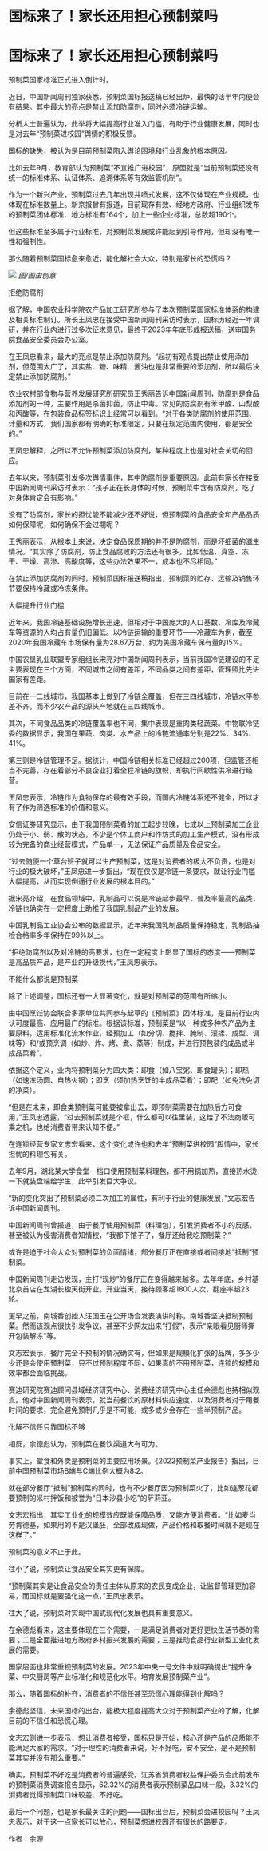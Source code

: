 # 国标来了！家长还用担心预制菜吗

# 国标来了！家长还用担心预制菜吗

预制菜国家标准正式进入倒计时。

近日，中国新闻周刊独家获悉，预制菜国标报送稿已经出炉，最快的话半年内便会有结果。其中最大的亮点是禁止添加防腐剂，同时必须冷链运输。

分析人士普遍认为，此举将大幅提高行业准入门槛，有助于行业健康发展，同时也是对去年“预制菜进校园”舆情的积极反馈。

国标的缺失，被认为是目前预制菜陷入舆论困境和行业乱象的根本原因。

比如去年9月，教育部认为预制菜“不宜推广进校园”，原因就是“当前预制菜还没有统一的标准体系、认证体系、追溯体系等有效监管机制”。

作为一个新兴产业，预制菜过去几年出现井喷式发展，这不仅体现在产业规模，也体现在标准数量上。新京报曾有报道，目前现存有效、经地方政府、行业组织发布的预制菜团体标准、地方标准有164个，加上一些企业标准，总数超190个。

但这些标准至多属于行业标准，对预制菜发展或许能起到引导作用，但却没有唯一性和强制性。

那么随着预制菜国标愈来愈近，能化解社会大众，特别是家长的恐慌吗？

![](https://inews.gtimg.com/news_bt/ORfV4lMWxsuAMBWT_Uwm3SymrTmzlEMB5rjmqGdZQYZW4AA/1000)
_图/图虫创意_

拒绝防腐剂

据了解，中国农业科学院农产品加工研究所参与了本次预制菜国家标准体系的构建及相关标准制订。所长王凤忠在接受中国新闻周刊采访时表示，国标历经近一年调研，并在行业内进行过多次征求意见，最终于2023年年底形成报送稿，送审国务院食品安全委员会办公室。

在王凤忠看来，最大的亮点是禁止添加防腐剂。“起初有观点提出禁止使用添加剂，但范围太广了，其实盐、糖、味精、酱油也是非常重要的添加剂，所以最后决定禁止添加防腐剂。”

农业农村部食物与营养发展研究所研究员王秀丽告诉中国新闻周刊，防腐剂是食品添加剂的一种，主要作用是杀菌抑菌，防止中毒。常见的防腐剂有苯甲酸、山梨酸和丙酸等，在包装食品标签标识上经常可以看到。“对于各类防腐剂的使用范围、计量和方式，我们国家都有明确的标准限定，只要在规定范围内使用，都是安全的。”

王凤忠解释，之所以不允许预制菜添加防腐剂，某种程度上也是对社会关切的回应。

去年以来，预制菜引发多次舆情事件，其中防腐剂是重要原因。此前有家长在接受中国新闻周刊采访时表示：“孩子正在长身体的时候，预制菜中含有防腐剂，吃了对身体肯定会有影响。”

没有了防腐剂，家长的担忧能不能减少还不好说，但预制菜的食品安全和产品品质如何保障呢，如何确保不会过期呢？

王秀丽表示，从根本上来说，决定食品保质期的并不是防腐剂，而是坏细菌的滋生情况。“其实除了防腐剂，防止食品腐败的方法还有很多，比如低温、真空、冻干、干燥、高渗、高酸度等，这些办法效果不一，成本也不尽相同。”

在禁止添加防腐剂的同时，预制菜国标报送稿指出，预制菜的贮存、运输及销售环节要保持冷藏或冷冻条件。

大幅提升行业门槛

近年来，我国冷链基础设施增长迅速，但相对于中国庞大的人口基数，冷库及冷藏车等资源的人均占有量仍旧偏低。以冷链运输的重要环节——冷藏车为例，截至2020年我国冷藏车市场保有量为28.67万台，约为美国冷藏车保有量的15%。

中国农垦乳业联盟专家组组长宋亮对中国新闻周刊表示，当前我国冷链建设的不足主要表现在三个方面，不同城市之间有差距，不同品类之间有差距，管理照比先进国家有差距。

目前在一二线城市，我国基本上做到了冷链全覆盖，但在三四线城市，冷链水平参差不齐，而不少农产品的源头产地就在三四线城市。

其次，不同食品品类的冷链覆盖率也不同，集中表现是重肉类轻蔬菜。中物联冷链委的数据显示，我国在果蔬、肉类、水产品上的冷链流通率分别是22%、34%、41%。

第三则是冷链管理不足。据统计，中国冷链相关标准已经超过200项，但监管还相当不完善，存在着部分不良企业打着全程冷链的旗帜，却执行间歇性供冷进行经营。

王凤忠表示，冷链作为食物保存的最有效手段，而国内冷链体系还不健全，所以才有了作为筛选标准的价值和意义。

安信证券研究显示，由于我国预制菜肴的加工起步较晚，七成以上预制菜加工企业仍处于小、弱、散的状态，不少是个体工商户和作坊式的加工生产模式，没有形成较为完备的商业经营模式，产品单一，无法保证产品质量及食品安全。

“过去随便一个草台班子就可以生产预制菜，这是对消费者的极大不负责，也是对行业的极大破坏，”王凤忠进一步指出，“现在仅仅是冷链一条要求，就让行业门槛大幅提高，从而实现倒逼行业发展的根本目的。”

据宋亮介绍，在食品领域中，乳制品可以说是冷链起步最早、普及率最高的品类，冷链也确实在一定程度上助推了我国乳制品产业的发展。

中国乳制品工业协会公布的数据显示，近年来我国乳制品质量保持稳定，乳制品抽检合格率多年保持在99%以上。

“拒绝防腐剂以及对冷链的高要求，也在一定程度上彰显了国标的态度——预制菜是高品质产品，是产业的升级换代，”王凤忠表示。

不能什么都说是预制菜

除了上述调整，国标还有一大显著变化，就是对预制菜的范围有所缩小。

由中国烹饪协会联合多家单位共同参与起草的《预制菜》团体标准，是目前行业内认可度最高、应用最广的标准。根据该标准，预制菜是“以一种或多种农产品为主要原料，运用标准化流水作业，经预加工（如分切、搅拌、腌制、滚揉、成型、调味等）和/或预烹调（如炒、炸、烤、煮、蒸等）制成，并进行预包装的成品或半成品菜肴”。

依据这个定义，业内将预制菜分为四大类：即食（如八宝粥、即食罐头）；即热（如速冻汤圆、自热火锅）；即烹（须加热烹饪的半成品菜肴）；即配（如免洗免切的净菜）。

“但是在未来，即食类预制菜可能要被拿出去，即预制菜需要在加热后方可食用，”王凤忠透露，“过去预制菜就是个框，什么都可以往里装，这给了不法商贩可乘之机，也给消费者带来认知不便。”

在连锁经营专家文志宏看来，这个变化或许也和去年“预制菜进校园”舆情中，家长担忧的料理包有关。

去年9月，湖北某大学食堂一档口使用预制菜料理包，都不用锅加热，直接热水烫一下就装盘端给学生，此举引发巨大争议。

“新的变化突出了预制菜必须二次加工的属性，有利于行业的健康发展，”文志宏告诉中国新闻周刊。

中国新闻周刊曾报道，由于餐厅使用预制菜（料理包），引发消费者不小的反感，甚至被认为侵害消费者知情权，“我都下馆子了，餐厅还给我吃预制菜？”

或许是迫于社会大众对预制菜的负面情绪，部分餐厅正在直接或者间接地“抵制”预制菜。

中国新闻周刊走访发现，主打“现炒”的餐厅正在变得越来越多。去年年底，乡村基北京首店在龙湖长楹天街开业。开业当天，接待顾客超1800人次，翻座率超23轮。

更早之前，南城香创始人汪国玉在公开场合发表演讲时称，南城香坚决抵制预制菜。然而该观点很快引发争议，甚至不少网友出来“打假”，表示“亲眼看见厨师撕开包装解冻”等。

文志宏表示，餐厅完全不预制的情况确实有，但如果是规模化扩张的品牌，多多少少还是会使用预制菜，只不过预制程度不同，如果真的不用预制菜，连锁的规模和效率都会面临挑战。

赛迪研究院赛迪顾问县域经济研究中心、消费经济研究中心主任余德彪也持相似观点。他对中国新闻周刊表示，就当前餐饮的原材料供应速度，以及消费者对于用餐时间的要求，完全避免预制几乎是不可能，或多或少会存在一些半预制产品。

化解不信任只靠国标不够

相反，余德彪认为，预制菜在餐饮渠道大有可为。

事实上，堂食和外卖是预制菜的主要应用场景。《2022预制菜产业报告》指出，目前中国预制菜市场B端与C端比例大概为8:2。

就在部分餐厅“抵制”预制菜的同时，也有不少餐厅因为预制菜火了，比如连葱花都要预制的米村拌饭和被誉为“日本沙县小吃”的萨莉亚。

文志宏指出，其实工业化的规模效应既能保障品质，又能方便消费者。“比如麦当劳肯德基，如果用的不是汉堡胚，全部改成现做，产品价格和取餐时间就不是现在这样了。”

预制菜的意义不止于此。

往小了说，预制菜让食品安全其实更有保障。

“预制菜其实是让食品安全的责任主体从原来的农民变成企业，让监督管理更加容易，而国标就是要强化这一点，”王凤忠表示。

往大了说，预制菜对实现中国式现代化发展也具有重要意义。

在余德彪看来，这主要体现在三个需要，一是满足消费者对更好更快生活节奏的需要；二是全面推进地方政府乡村振兴发展的需要；三是推动食品行业新型工业化发展的需要。

国家层面也非常重视预制菜的发展。2023年中央一号文件中就明确提出“提升净菜、中央厨房等产业标准化和规范化水平。培育发展预制菜产业”。

那么，随着国标的补齐，消费者的不信任甚至恐慌心理能得到化解吗？

余德彪坚信，未来国标的出台，能极大程度提高大众对于预制菜产业的了解，化解目前的不信任和恐慌心理。

文志宏则进一步表示，想让消费者接受，国标只是开始，核心还是产品的品质能不能满足大家的需求。“对于理性的消费者来说，好不好吃，安不安全，是不是预制菜其实并没有那么重要。”

确实，预制菜不好吃是消费者的普遍感受。江苏省消费者权益保护委员会此前发布的预制菜消费调查报告显示，62.32%的消费者表示预制菜品口味一般，3.32%的消费者觉得预制菜口味较差、不好吃。

最后一个问题，也是家长最关注的问题——国标出台后，预制菜会进校园吗？王凤忠表示，对于这一点家长可以放心，预制菜想进校园还有很长的路要走。

作者：余源

